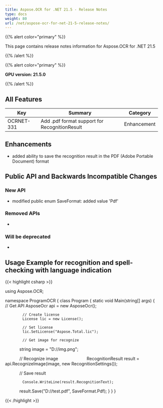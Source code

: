 ```yaml
---
title: Aspose.OCR for .NET 21.5 - Release Notes
type: docs
weight: 80
url: /net/aspose-ocr-for-net-21-5-release-notes/
---
```


{{% alert color="primary" %}}

This page contains release notes information for Aspose.OCR for .NET 21.5

{{% /alert %}}

{{% alert color="primary" %}}

**GPU version: 21.5.0**

{{% /alert %}}

## All Features

|Key|Summary|Category|
|---|---|---|
|OCRNET-331| Add .pdf format support for RecognitionResult |Enhancement|


## Enhancements

- added ability to save the recognition result in the PDF (Adobe Portable Document) format


## Public API and Backwards Incompatible Changes

### New API

-  modified public enum SaveFormat: added value 'Pdf'

### Removed APIs

-  

### Will be deprecated

-

## Usage Example for recognition and spell-checking with language indication

{{< highlight csharp >}}


using Aspose.OCR;

namespace ProgramOCR
{
    class Program
    {
        static void Main(string[] args)
        {
            // Get API
            AsposeOcr api = new AsposeOcr();

            // Create license
            License lic = new License();

            // Set license 
            lic.SetLicense("Aspose.Total.lic");

            // Get image for recognize
            string image = "D://img.png";

            // Recognize image           
            RecognitionResult result = api.RecognizeImage(image, new RecognitionSettings());

            // Save result

			Console.WriteLine(result.RecognitionText);
			
            result.Save("D://test.pdf", SaveFormat.Pdf);
        }
    }
}
	
{{< /highlight >}}
